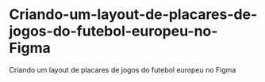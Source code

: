 # Criando-um-layout-de-placares-de-jogos-do-futebol-europeu-no-Figma
Criando um layout de placares de jogos do futebol europeu no Figma
